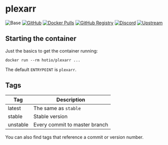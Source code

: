 # plexarr

![Base](https://img.shields.io/badge/base-alpine-blue)
[![GitHub](https://img.shields.io/badge/source-github-lightgrey)](https://github.com/hotio/docker-plexarr)
[![Docker Pulls](https://img.shields.io/docker/pulls/hotio/plexarr)](https://hub.docker.com/r/hotio/plexarr)
[![GitHub Registry](https://img.shields.io/badge/registry-ghcr.io-blue)](https://github.com/users/hotio/packages/container/plexarr/versions)
[![Discord](https://img.shields.io/discord/610068305893523457?color=738ad6&label=discord&logo=discord&logoColor=white)](https://discord.gg/3SnkuKp)
[![Upstream](https://img.shields.io/badge/upstream-project-yellow)](https://github.com/l3uddz/plexarr)

## Starting the container

Just the basics to get the container running:

```shell
docker run --rm hotio/plexarr ...
```

The default `ENTRYPOINT` is `plexarr`.

## Tags

| Tag      | Description                    |
| ---------|--------------------------------|
| latest   | The same as `stable`           |
| stable   | Stable version                 |
| unstable | Every commit to master branch  |

You can also find tags that reference a commit or version number.

